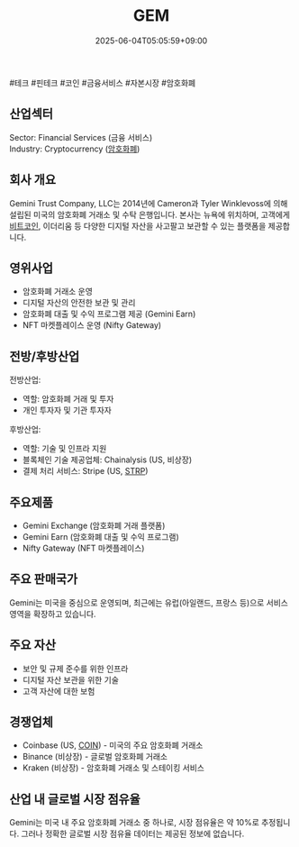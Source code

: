 ﻿---
title: "GEM"
date: 2025-06-04T05:05:59+09:00
lastmod: 2025-06-04T05:05:59+09:00
type: docs
sidebar:
  open: true
weight: 369
---
<div style="display:none">
  <meta property="article:published_time" content="2025-06-03T20:05:59Z" />
  <meta property="article:modified_time" content="2025-06-03T20:05:59Z" />
</div>
#테크 #핀테크 #코인 #금융서비스 #자본시장 #암호화폐

## 산업섹터

Sector: Financial Services (금융 서비스)  
Industry: Cryptocurrency ([암호화폐](/industry-study/2산업암호화폐/))

## 회사 개요

Gemini Trust Company, LLC는 2014년에 Cameron과 Tyler Winklevoss에 의해 설립된 미국의 암호화폐 거래소 및 수탁 은행입니다. 본사는 뉴욕에 위치하며, 고객에게 [비트코인](/company-analysis/비트코인/), 이더리움 등 다양한 디지털 자산을 사고팔고 보관할 수 있는 플랫폼을 제공합니다.

## 영위사업

- 암호화폐 거래소 운영
- 디지털 자산의 안전한 보관 및 관리
- 암호화폐 대출 및 수익 프로그램 제공 (Gemini Earn)
- NFT 마켓플레이스 운영 (Nifty Gateway)

## 전방/후방산업

전방산업:

- 역할: 암호화폐 거래 및 투자
- 개인 투자자 및 기관 투자자

후방산업:

- 역할: 기술 및 인프라 지원
- 블록체인 기술 제공업체: Chainalysis (US, 비상장)
- 결제 처리 서비스: Stripe (US, [STRP](/company-analysis/strp/))

## 주요제품

- Gemini Exchange (암호화폐 거래 플랫폼)
- Gemini Earn (암호화폐 대출 및 수익 프로그램)
- Nifty Gateway (NFT 마켓플레이스)

## 주요 판매국가

Gemini는 미국을 중심으로 운영되며, 최근에는 유럽(아일랜드, 프랑스 등)으로 서비스 영역을 확장하고 있습니다.

## 주요 자산

- 보안 및 규제 준수를 위한 인프라
- 디지털 자산 보관을 위한 기술
- 고객 자산에 대한 보험

## 경쟁업체

- Coinbase (US, [COIN](/company-analysis/coin/)) - 미국의 주요 암호화폐 거래소
- Binance (비상장) - 글로벌 암호화폐 거래소
- Kraken (비상장) - 암호화폐 거래소 및 스테이킹 서비스

## 산업 내 글로벌 시장 점유율

Gemini는 미국 내 주요 암호화폐 거래소 중 하나로, 시장 점유율은 약 10%로 추정됩니다. 그러나 정확한 글로벌 시장 점유율 데이터는 제공된 정보에 없습니다.
